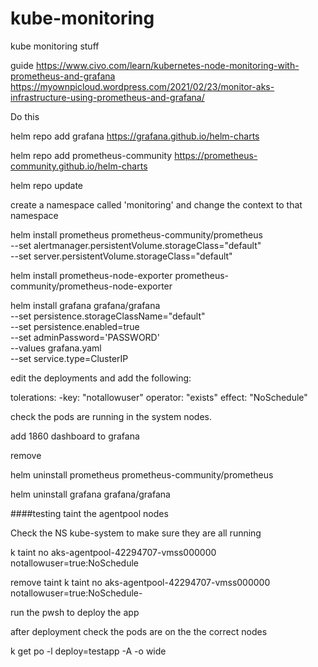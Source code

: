 # kube-monitoring
kube monitoring stuff

guide
https://www.civo.com/learn/kubernetes-node-monitoring-with-prometheus-and-grafana
https://myownpicloud.wordpress.com/2021/02/23/monitor-aks-infrastructure-using-prometheus-and-grafana/

Do this

helm repo add grafana https://grafana.github.io/helm-charts

helm repo add prometheus-community https://prometheus-community.github.io/helm-charts

helm repo update

create a namespace called 'monitoring' and change the context to that namespace




helm install prometheus prometheus-community/prometheus \
--set alertmanager.persistentVolume.storageClass="default" \
--set server.persistentVolume.storageClass="default"

helm install prometheus-node-exporter prometheus-community/prometheus-node-exporter

helm install grafana grafana/grafana \
--set persistence.storageClassName="default" \
--set persistence.enabled=true \
--set adminPassword='PASSWORD' \
--values grafana.yaml \
--set service.type=ClusterIP


edit the deployments and add the following:

tolerations:
  -key: "notallowuser"
  operator: "exists"
  effect: "NoSchedule"


check the pods are running in the system nodes.

add 1860 dashboard to grafana

remove 

helm uninstall prometheus prometheus-community/prometheus

helm uninstall grafana grafana/grafana





####testing
taint the agentpool nodes

Check the NS kube-system to make sure they are all running 

k taint no aks-agentpool-42294707-vmss000000 notallowuser=true:NoSchedule


remove taint
k taint no aks-agentpool-42294707-vmss000000 notallowuser=true:NoSchedule-


run the pwsh to deploy the app

after deployment check the pods are on the the correct nodes

k get po -l deploy=testapp -A -o wide


